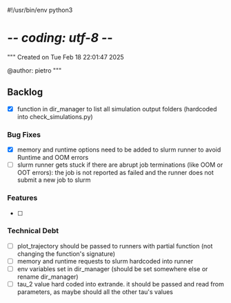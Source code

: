 #!/usr/bin/env python3
# -*- coding: utf-8 -*-
"""
Created on Tue Feb 18 22:01:47 2025

@author: pietro
"""

## Backlog
- [x] function in dir_manager to list all simulation output folders (hardcoded into check_simulations.py)

### Bug Fixes
- [x] memory and runtime options need to be added to slurm runner to avoid Runtime and OOM errors
- [ ] slurm runner gets stuck if there are abrupt job terminations (like OOM or OOT errors): the job is not reported as failed and the runner does not submit a new job to slurm

### Features
- [ ] 

### Technical Debt
- [ ] plot_trajectory should be passed to runners with partial function (not changing the function's signature)
- [ ] memory and runtime requests to slurm hardcoded into runner
- [ ] env variables set in dir_manager (should be set somewhere else or rename dir_manager)
- [ ] tau_2 value hard coded into extrande. it should be passed and read from parameters, as maybe should all the other tau's values 